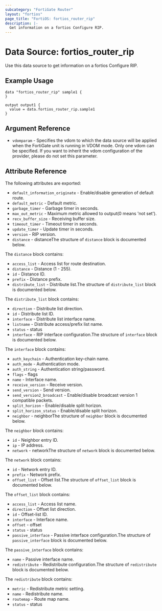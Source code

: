 ```yaml
---
subcategory: "FortiGate Router"
layout: "fortios"
page_title: "FortiOS: fortios_router_rip"
description: |-
  Get information on a fortios Configure RIP.
---
```


# Data Source: fortios_router_rip
Use this data source to get information on a fortios Configure RIP.

## Example Usage

```hcl
data "fortios_router_rip" sample1 {
}

output output1 {
  value = data.fortios_router_rip.sample1
}
```

## Argument Reference

* `vdomparam` - Specifies the vdom to which the data source will be applied when the FortiGate unit is running in VDOM mode. Only one vdom can be specified. If you want to inherit the vdom configuration of the provider, please do not set this parameter.

## Attribute Reference

The following attributes are exported:

* `default_information_originate` - Enable/disable generation of default route.
* `default_metric` - Default metric.
* `garbage_timer` - Garbage timer in seconds.
* `max_out_metric` - Maximum metric allowed to output(0 means 'not set').
* `recv_buffer_size` - Receiving buffer size.
* `timeout_timer` - Timeout timer in seconds.
* `update_timer` - Update timer in seconds.
* `version` - RIP version.
* `distance` - distanceThe structure of `distance` block is documented below.

The `distance` block contains:

* `access_list` - Access list for route destination.
* `distance` - Distance (1 - 255).
* `id` - Distance ID.
* `prefix` - Distance prefix.
* `distribute_list` - Distribute list.The structure of `distribute_list` block is documented below.

The `distribute_list` block contains:

* `direction` - Distribute list direction.
* `id` - Distribute list ID.
* `interface` - Distribute list interface name.
* `listname` - Distribute access/prefix list name.
* `status` - status
* `interface` - RIP interface configuration.The structure of `interface` block is documented below.

The `interface` block contains:

* `auth_keychain` - Authentication key-chain name.
* `auth_mode` - Authentication mode.
* `auth_string` - Authentication string/password.
* `flags` - flags
* `name` - Interface name.
* `receive_version` - Receive version.
* `send_version` - Send version.
* `send_version2_broadcast` - Enable/disable broadcast version 1 compatible packets.
* `split_horizon` - Enable/disable split horizon.
* `split_horizon_status` - Enable/disable split horizon.
* `neighbor` - neighborThe structure of `neighbor` block is documented below.

The `neighbor` block contains:

* `id` - Neighbor entry ID.
* `ip` - IP address.
* `network` - networkThe structure of `network` block is documented below.

The `network` block contains:

* `id` - Network entry ID.
* `prefix` - Network prefix.
* `offset_list` - Offset list.The structure of `offset_list` block is documented below.

The `offset_list` block contains:

* `access_list` - Access list name.
* `direction` - Offset list direction.
* `id` - Offset-list ID.
* `interface` - Interface name.
* `offset` - offset
* `status` - status
* `passive_interface` - Passive interface configuration.The structure of `passive_interface` block is documented below.

The `passive_interface` block contains:

* `name` - Passive interface name.
* `redistribute` - Redistribute configuration.The structure of `redistribute` block is documented below.

The `redistribute` block contains:

* `metric` - Redistribute metric setting.
* `name` - Redistribute name.
* `routemap` - Route map name.
* `status` - status

